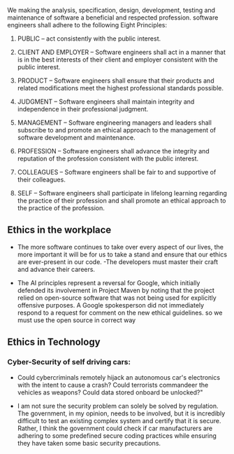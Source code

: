 

We making the analysis, specification, design, development, testing and maintenance of software a beneficial and respected profession.
software engineers shall adhere to the following Eight Principles:

1. PUBLIC – act consistently with the public interest.

2. CLIENT AND EMPLOYER – Software engineers shall act in a manner that is in the best interests of their client and employer consistent with the public interest.

3. PRODUCT – Software engineers shall ensure that their products and related modifications meet the highest professional standards possible.

4. JUDGMENT – Software engineers shall maintain integrity and independence in their professional judgment.

5. MANAGEMENT – Software engineering managers and leaders shall subscribe to and promote an ethical approach to the management of software development and maintenance.

6. PROFESSION – Software engineers shall advance the integrity and reputation of the profession consistent with the public interest.

7. COLLEAGUES – Software engineers shall be fair to and supportive of their colleagues.

8. SELF – Software engineers shall participate in lifelong learning regarding the practice of their profession and shall promote an ethical approach to the practice of the profession.


##  Ethics in the workplace

- The more software continues to take over every aspect of our lives, the more important it will be for us to take a stand and ensure that our ethics are ever-present in our code.
-The developers must master their craft and advance their careers. 

- The AI principles represent a reversal for Google, which initially defended its involvement in Project Maven by noting that the project relied on open-source software that was not being used for explicitly offensive purposes. A Google spokesperson did not immediately respond to a request for comment on the new ethical guidelines.
so we must use the open source in correct way




## Ethics in Technology
### Cyber-Security of self driving cars:

- Could cybercriminals remotely hijack an autonomous car's electronics with the intent to cause a crash? Could terrorists commandeer the vehicles as weapons? Could data stored onboard be unlocked?"

- I am not sure the security problem can solely be solved by regulation. The government, in my opinion, needs to be involved, but it is incredibly difficult to test an existing complex system and certify that it is secure. Rather, I think the government could check if car manufacturers are adhering to some predefined secure coding practices while ensuring they have taken some basic security precautions.